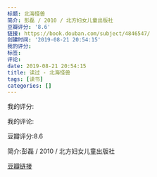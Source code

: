 ```yaml
---
标题: 北海怪兽
简介: 彭磊 / 2010 / 北方妇女儿童出版社
豆瓣评分: '8.6'
链接: https://book.douban.com/subject/4846547/
创建时间: '2019-08-21 20:54:15'
我的评分:
标签:
评论:
date: 2019-08-21 20:54:15
title: 读过 - 北海怪兽
tags: [读书]
categories: []
---
```


我的评分:

我的评论:

豆瓣评分:8.6

简介:彭磊 / 2010 / 北方妇女儿童出版社

[豆瓣链接](https://book.douban.com/subject/4846547/)

